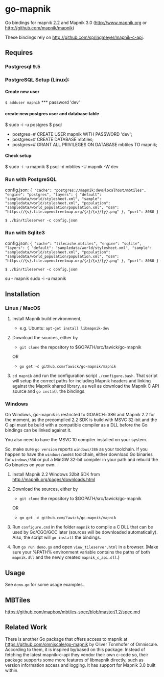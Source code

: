 go-mapnik
=========

Go bindings for mapnik 2.2 and Mapnik 3.0 (http://www.mapnik.org or
http://github.com/mapnik/mapnik)

These bindings rely on http://github.com/springmeyer/mapnik-c-api.

Requires
-----------
### Postgresql 9.5



### PostgreSQL Setup (Linux):
#### Create new user
  `$ adduser mapnik`
  *** password 'dev'

#### create new postgres user and database table
$ sudo -i -u postgres
$ psql
 - postgres=# CREATE USER mapnik WITH PASSWORD 'dev';
 - postgres=# CREATE DATABASE mbtiles;
 - postgres=# GRANT ALL PRIVILEGES ON DATABASE mbtiles TO mapnik;

#### Check setup
$ sudo -i -u mapnik
$ psql -d mbtiles -U mapnik -W dev


### Run with PostgreSQL
config.json:
`{
  "cache": "postgres://mapnik:dev@localhost/mbtiles",
  "engine": "postgres",
  "layers": {
    "default": "sampledata/world/stylesheet.xml",
    "sample": "sampledata/world/stylesheet.xml",
    "population": "sampledata/world_population/population.xml",
    "osm": "https://{s}.tile.openstreetmap.org/{z}/{x}/{y}.png"
  },
  "port": 8080
}`

  `$ ./bin/tileserver -c config.json`


### Run with Sqlite3
config.json:
`{
  "cache": "tilecache.mbtiles",
  "engine": "sqlite",
  "layers": {
    "default": "sampledata/world/stylesheet.xml",
    "sample": "sampledata/world/stylesheet.xml",
    "population": "sampledata/world_population/population.xml",
    "osm": "https://{s}.tile.openstreetmap.org/{z}/{x}/{y}.png"
  },
  "port": 8080
}`

  `$ ./bin/tileserver -c config.json`


su - mapnik
sudo -i -u mapnik





Installation
-----------

### Linux / MacOS

1. Install Mapnik build environmnent,
	- e.g. Ubuntu: `apt-get install libmapnik-dev`
2. Download the sources, either by
    - `git clone` the repository to $GOPATH/src/fawick/go-mapnik

	OR

    - `go get -d github.com/fawick/go-mapnik/mapnik`
3. `cd mapnik` and run the configuration script `./configure.bash`.
   That script will setup the correct paths for including Mapnik headers and
   linking against the Mapnik shared library, as well as download the Mapnik C
   API source and `go install` the bindings.



### Windows

On Windows, go-mapnik is restricted to GOARCH=386 and Mapnik 2.2 for the moment,
as the precompiled 2.2 SDK is build with MSVC 32-bit and the C api must be build with a
compatible compiler as a DLL before the Go bindings can be linked against it.

You also need to have the MSVC 10 compiler installed on your system.

So, make sure `go version` reports `windows/386` as your toolchain. If you
happen to have the `windows/amd64` toolchain, either download Go binaries for
`windows/386` or put a MinGW 32-bit compiler in your path and rebuild the Go
binaries on your own.


1. Install Mapnik 2.2 Windows 32bit SDK from http://mapnik.org/pages/downloads.html
2. Download the sources, either by
    + `git clone` the repository to $GOPATH/src/fawick/go-mapnik

    OR

    + `go get -d github.com/fawick/go-mapnik/mapnik`
3. Run `configure.cmd` in the folder `mapnik` to compile a C DLL
   that can be used by Go/CGO/GCC later (sources will be downloaded
   automatically). Also, the script will  `go install` the bindings.
4. Run `go run demo.go` and open `view_tileserver.html` in a browser.
   (Make sure your %PATH% environment variable contains the paths of both
    `mapnik.dll` and the newly created `mapnik_c_api.dll`.)

Usage
-----

See `demo.go` for some usage examples.



MBTiles
-------

https://github.com/mapbox/mbtiles-spec/blob/master/1.2/spec.md



Related Work
------------

There is another Go package that offers access to mapnik at
https://github.com/omniscale/go-mapnik by Oliver Tonnhofer of Omniscale.
According to them, it is inspired by/based on this package. Instead of fetching
the latest mapnik-c-api they vendor their own c-code so, their package supports
some more features of libmapnik directly, such as version information access
and logging. It has support for Mapnik 3.0 built within.
